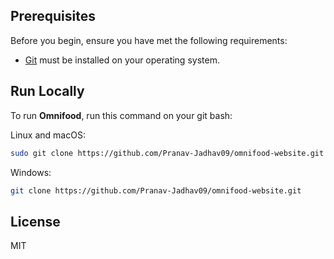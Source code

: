 

## Prerequisites

Before you begin, ensure you have met the following requirements:

- [Git](https://git-scm.com/downloads "Download Git") must be installed on your operating system.

## Run Locally

To run **Omnifood**, run this command on your git bash:

Linux and macOS:

```bash
sudo git clone https://github.com/Pranav-Jadhav09/omnifood-website.git
```

Windows:

```bash
git clone https://github.com/Pranav-Jadhav09/omnifood-website.git
```

## License

MIT
